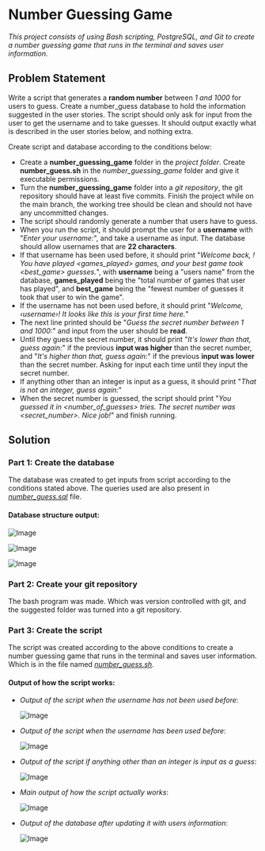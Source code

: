 # Number Guessing Game

*This project consists of using Bash scripting, PostgreSQL, and Git to create a number guessing game that runs in the terminal and saves user information.*

## Problem Statement

   Write a script that generates a **random number** between *1 and 1000* for users to guess. Create a number_guess database to hold the information suggested in the user stories. The script should only ask for input from the user to get the username and to take guesses. It should output exactly what is described in the user stories below, and nothing extra.  

Create script and database according to the conditions below:

-  Create a **number_guessing_game** folder in the *project folder*. Create **number_guess.sh** in the *number_guessing_game* folder and give it executable permissions. 
- Turn the **number_guessing_game** folder into a *git repository*, the git repository should have at least five commits. Finish the project while on the main branch, the working tree should be clean and should not have any uncommitted changes.
- The script should randomly generate a number that users have to guess.
- When you run the script, it should prompt the user for a **username** with "*Enter your username:*", and take a username as input. The database should allow usernames that are **22 characters**.
-  If that username has been used before, it should print "*Welcome back, <username>! You have played <games_played> games, and your best game took <best_game> guesses.*", with **username** being a "users name" from the database, **games_played** being the "total number of games that user has played", and **best_game** being the "fewest number of guesses it took that user to win the game".
- If the username has not been used before, it should print "*Welcome, ‹username›! It looks like this is your first time here.*"
- The next line printed should be "*Guess the secret number between 1 and 1000:*" and input from the user should be **read**.
- Until they guess the secret number, it should print "*It's lower than that, guess again:*" if the previous **input was higher** than the secret number, and "*It's higher than that, guess again:*" if the previous **input was lower** than the secret number. Asking for input each time until they input the secret number.
- If anything other than an integer is input as a guess, it should print "*That is not an integer, guess again:*"
- When the secret number is guessed, the script should print "*You guessed it in <number_of_guesses> tries. The secret number was <secret_number>. Nice job!*" and finish running. 


## Solution

### Part 1: Create the database 

   The database was created to get inputs from script according to the conditions stated above. The queries used are also present in [*number_guess.sql*](https://github.com/nikitanpatil1/Number-Guessing-Game/blob/main/number_guess.sql) file.
  
  #### Database structure output:
  ![Image](https://github.com/user-attachments/assets/cc7f4f16-2a46-4ace-897e-bf23ae985f4b)
  
  ![Image](https://github.com/user-attachments/assets/cc442835-830e-4e50-9666-8d968ec75bb2)

  ![Image](https://github.com/user-attachments/assets/559e609a-030f-4697-9ea9-516193f94667)
  
### Part 2: Create your git repository 

  The bash program was made. Which was version controlled with git, and the suggested folder was turned into a git repository. 
  
  
### Part 3: Create the script
    
   The script was created according to the above conditions to create a number guessing game that runs in the terminal and saves user information. Which is in the file named [*number_guess.sh*](https://github.com/nikitanpatil1/Number-Guessing-Game/blob/main/number_guess.sh).


  #### Output of how the script works:
  
    
  - *Output of the script when the username has not been used before*:
	 
	 ![Image](https://github.com/user-attachments/assets/c18d489b-3dfe-4fa1-b143-27d09660576f)

  
  - *Output of the script when the username has been used before*:
	 
	![Image](https://github.com/user-attachments/assets/a814e0ef-963b-4aa6-96b1-52567a6842f3)
    
  - *Output of the script  if anything other than an integer is input as a guess*:
  
    ![Image](https://github.com/user-attachments/assets/536c8149-61e3-4d3b-b11b-d65a04ff5055)

  - *Main output of how the script actually works*:
  
     ![Image](https://github.com/user-attachments/assets/3d8d9367-7067-4720-8467-ebe3b0c4002a)
    
  - *Output of the database after updating it with users information*:
    
    ![Image](https://github.com/user-attachments/assets/e60049f8-e556-457b-881c-7d5583ac11c4)




<!-- This passage describes a project where you create a number guessing game using **Bash scripting**, **PostgreSQL**, and **Git**. The game generates a random number between 1 and 1000 for users to guess, and stores user information in a PostgreSQL database. The script asks for a username, checks if the user has played before, and then prompts them to guess the secret number. If the guess is incorrect, it gives hints whether the guess is too high or too low. The game tracks the number of guesses and updates the user's statistics in the database, including the fewest guesses needed to win. The project involves setting up the database, writing the script, using Git for version control, and making sure to commit changes regularly. -->













